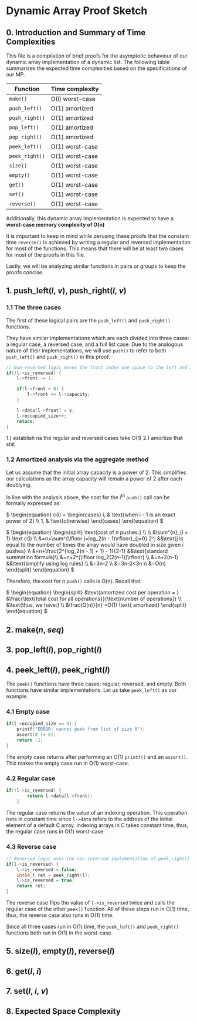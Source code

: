 # Dynamic Array Proof Sketch

## 0. Introduction and Summary of Time Complexities

This file is a compilation of brief proofs for the asymptotic behaviour of our dynamic array implementation of a dynamic list. The following table summarizes the expected time complexities based on the specifications of our MP.

| Function  | Time complexity |
| ------------- | ------------- |
| `make()`  | O(*l*) worst-case |
| `push_left()`  | O(1) amortized |
| `push_right()`  | O(1) amortized |
| `pop_left()`  | O(1) amortized |
| `pop_right()`  | O(1) amortized |
| `peek_left()`  | O(1) worst-case |
| `peek_right()`  | O(1) worst-case |
| `size()`  | O(1) worst-case |
| `empty()`  | O(1) worst-case |
| `get()`  | O(1) worst-case |
| `set()`  | O(1) worst-case |
| `reverse()`  | O(1) worst-case |

Additionally, this dynamic array implementation is expected to have a **worst-case memory complexity of O(n)**

<insert general outline here>

It is important to keep in mind while perusing these proofs that the constant time `reverse()` is achieved by writing a regular and reversed implementation for most of the functions. This means that there will be at least two cases for most of the proofs in this file.

Lastly, we will be analyzing similar functions in pairs or groups to keep the proofs concise.

## 1. push_left(*l*, *v*), push_right(*l*, *v*)

### 1.1 The three cases
The first of these logical pairs are the `push_left()` and `push_right()` functions.

They have similar implementations which are each divided into three cases: a regular case, a reversed case, and a full list case. Due to the analogous nature of their implementations, we will use `push()` to refer to both `push_left()` and `push_right()` in this proof.

```c
// Non-reversed logic moves the front index one space to the left and inserts v at that index
if(!l->is_reversed) {
    l->front -= 1;  

    if(l->front < 0) {
        l->front += l->capacity;
    }

    l->data[l->front] = v;
    l->occupied_size++;
    return;
}
```

1.) establish na the regular and reversed cases take O(1)
2.) amortize that shit

### 1.2 Amortized analysis via the aggregate method
Let us assume that the initial array capacity is a power of 2. This simplifies our calculations as the array capacity will remain a power of 2 after each doublying. 

In line with the analysis above, the cost for the *i*<sup>th</sup> `push()` call can be formally expressed as:

$`
\begin{equation} 
c(i) = 
    \begin{cases}
        i, & \text{when i - 1 is an exact power of 2} \\
        1, & \text{otherwise}
    \end{cases}
\end{equation}
`$

$`
\begin{equation} 
\begin{split}
    \text{cost of n pushes:} \\ \\
    &\sum^{n}_{i = 1} \text c(i) \\
    &=n+\sum^{\lfloor j=log_2(n - 1)\rfloor}_{j=0} 2^j &&\text{j is equal to the number of times the array would have doubled in size given i pushes} \\
    &=n+\frac{2^{log_2(n - 1) + 1} - 1}{2-1} &&\text{standard summation formula}\\
    &=n+2^{\lfloor log_2(2(n-1))\rfloor}  \\
    &=n+2(n-1) &&\text{simplify using log rules} \\
    &=3n-2 \\
    &=3n-2<3n \\
    &=O(n)
\end{split}
\end{equation}
`$


Therefore, the cost for n `push()` calls is O(n). Recall that

$`
\begin{equation} 
\begin{split}
    &\text{amortized cost per operation = }
    &\frac{\text{total cost for all operations}}{\text{number of operations}} \\
    &\text{thus, we have:} \\
    &\frac{O(n)}{n}
    =O(1) \text{ amortized}
\end{split}
\end{equation}
`$

## 2. make(*n*, *seq*)


## 3. pop_left(*l*), pop_right(*l*)

## 4. peek_left(*l*), peek_right(*l*)
The `peek()` functions have three cases: regular, reversed, and empty. Both functions have similar implementations. Let us take `peek_left()` as our example.

### 4.1 Empty case
```c
if(l->occupied_size == 0) {
    printf("ERROR: cannot peek from list of size 0");
    assert(0 != 0);
    return -1;
}
```
The empty case returns after performing an O(1) `printf()` and an `assert()`. This makes the empty case run in O(1) worst-case.


### 4.2 Regular case
```c
if(!l->is_reversed) {
        return l->data[l->front];
    }
```
The regular case returns the value of an indexing operation. This operation runs in constant time since `l->data` refers to the address of the initial element of a default C array. Indexing arrays in C takes constant time, thus, the regular case runs in O(1) worst-case.

### 4.3 Reverse case
```c
// Reversed logic uses the non-reversed implementation of peek_right()
if(l->is_reversed) {
    l->is_reversed = false;
    int64_t ret = peek_right(l);
    l->is_reversed = true;
    return ret;
}
```
The reverse case flips the value of `l->is_reversed` twice and calls the regular case of the other `peek()` function. All of these steps run in O(1) time, thus, the reverse case also runs in O(1) time.

Since all three cases run in O(1) time, the `peek_left()` and `peek_right()` functions both run in O(1) in the worst-case.

## 5. size(*l*), empty(*l*), reverse(*l*)

## 6. get(*l*, *i*)

## 7. set(*l*, *i*, *v*)

## 8. Expected Space Complexity
